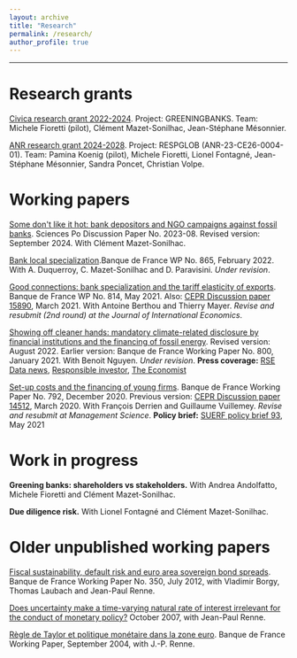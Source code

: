 ```yaml
---
layout: archive
title: "Research"
permalink: /research/
author_profile: true
---
```

---

# Research grants

[Civica research grant 2022-2024](https://www.civica.eu/civicaresearch/collaborative-research-projects/). Project: GREENINGBANKS. Team: Michele Fioretti (pilot), Clément Mazet-Sonilhac, Jean-Stéphane Mésonnier.

[ANR research grant 2024-2028](https://sites.google.com/view/paminakoenig/research/respglob-project). Project: RESPGLOB (ANR-23-CE26-0004-01). Team: Pamina Koenig (pilot), Michele Fioretti, Lionel Fontagné, Jean-Stéphane Mésonnier, Sandra Poncet, Christian Volpe.


# Working papers

[Some don't like it hot: bank depositors and NGO campaigns against fossil banks](https://www.sciencespo.fr/department-economics/sites/sciencespo.fr.department-economics/files/2024_clement_mazet_et_jean_mesonnier_some_don_t_like_it_hot_v2.pdf). Sciences Po Discussion Paper No. 2023-08. Revised version: September 2024. With Clément Mazet-Sonilhac.

[Bank local specialization](https://publications.banque-france.fr/sites/default/files/medias/documents/wp865_0.pdf).Banque de France WP No. 865, February 2022. With A. Duquerroy, C. Mazet-Sonilhac and D. Paravisini. _Under revision_.

[Good connections: bank specialization and the tariff elasticity of exports](https://econpapers.repec.org/RePEc:cpr:ceprdp:15890). Banque de France WP No. 814, May 2021. Also: [CEPR Discussion paper 15890](https://cepr.org/active/publications/discussion_papers/dp.php?dpno=15890), March 2021. With Antoine Berthou and Thierry Mayer. _Revise and resubmit (2nd round) at the Journal of International Economics_.

[Showing off cleaner hands: mandatory climate-related disclosure by financial institutions and the financing of fossil energy](https://papers.ssrn.com/sol3/papers.cfm?abstract_id=3733781). Revised version: August 2022. Earlier version: Banque de France Working Paper No. 800, January 2021. With Benoit Nguyen. _Under revision_.
**Press coverage:**
<a href="https://www.rsedatanews.net/article/article-finance-responsable-esg-isr-finance-durable--l-impact-de-l-article-173-sur-les-portefeuilles">RSE
Data news</a>, <a href="https://www.responsible-investor.com/articles/french-climate-disclosure-laws-effective-in-curbing-fossil-fuel-financing-says-central-bank-study">Responsible investor</a>, <a href="https://www.economist.com/business/2021/03/13/regulators-want-firms-to-own-up-to-climate-risks" target="_blank">The Economist</a>

[Set-up costs and the financing of young firms](https://econpapers.repec.org/RePEc:bfr:banfra:792). Banque de France Working Paper No. 792, December 2020. Previous version: [CEPR Discussion paper 14512](https://econpapers.repec.org/RePEc:cpr:ceprdp:14512), March 2020. With François Derrien and Guillaume Vuillemey. _Revise and resubmit at Management Science_.
**Policy brief:** [SUERF policy brief 93](https://www.suerf.org/suer-policy-brief/25303/set-up-costs-and-the-financing-of-young-firms), May 2021

# Work in progress

**Greening banks: shareholders vs stakeholders.** With Andrea Andolfatto, Michele Fioretti and Clément Mazet-Sonilhac.

**Due diligence risk.** With Lionel Fontagné and Clément Mazet-Sonilhac.

# Older unpublished working papers

[Fiscal sustainability, default risk and euro area sovereign bond spreads](http://econpapers.repec.org/RePEc:bfr:banfra:350). Banque de
France Working Paper No. 350, July 2012, with Vladimir Borgy, Thomas Laubach and Jean-Paul Renne.

[Does uncertainty make a time-varying natural rate of interest irrelevant for the conduct of monetary policy?](http://econpapers.repec.org/RePEc:bfr:banfra:175) October 2007, with Jean-Paul Renne.

[Règle de Taylor et politique monétaire dans la zone euro](http://econpapers.repec.org/RePEc:bfr:banfra:117). Banque de France Working Paper, September 2004, with J.-P. Renne.

